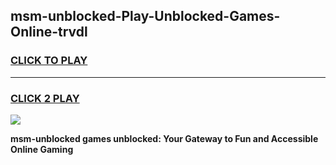 
## msm-unblocked-Play-Unblocked-Games-Online-trvdl
<h3>
<a href="https://premium76.site?title=msm-unblocked&ref=25A">CLICK TO PLAY</a></h3>
<hr>

<h3>
<a href="https://premium76.site?title=msm-unblocked&ref=25A">CLICK 2 PLAY</a>
  
</h3>

<a href="https://premium76.site?title=msm-unblocked&ref=25A"><img src="https://clearcache.store/games.png"></a>


**msm-unblocked games unblocked: Your Gateway to Fun and Accessible Online Gaming**
